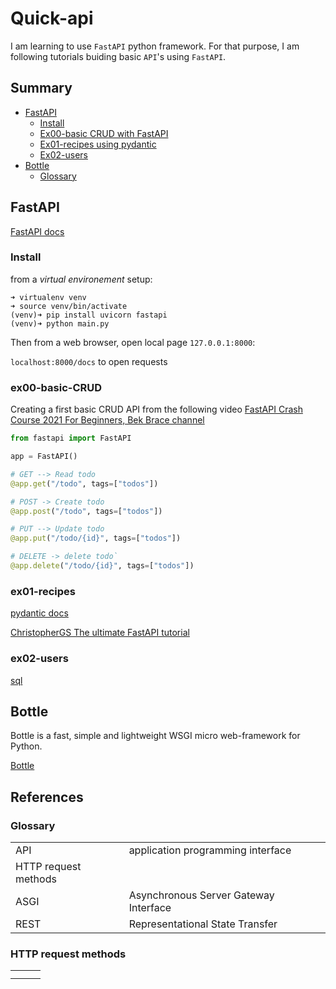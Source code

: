 
# Quick-api
I am learning to use `FastAPI` python framework.
For that purpose, I am following tutorials buiding basic `API`'s using `FastAPI`.

## Summary

- [FastAPI](#FastAPI)
    - [Install](#Install)
    - [Ex00-basic CRUD with FastAPI](#ex00-basic-CRUD)
    - [Ex01-recipes using pydantic](#ex01-recipes)
    - [Ex02-users](#ex02-users)
- [Bottle](#Bottle)
    - [Glossary](#Glossary)

## FastAPI

[FastAPI docs](https://fastapi.tiangolo.com/)

### Install

from a *virtual environement* setup:

```shell
➜ virtualenv venv
➜ source venv/bin/activate
(venv)➜ pip install uvicorn fastapi
(venv)➜ python main.py
```

Then from a web browser, open local page `127.0.0.1:8000`:

`localhost:8000/docs` to open requests

### ex00-basic-CRUD

Creating a first basic CRUD API from the following video
[FastAPI Crash Course 2021 For Beginners, Bek Brace channel](https://youtu.be/62pP9pfzNRs?si=W-1WD)

```python
from fastapi import FastAPI

app = FastAPI()

# GET --> Read todo
@app.get("/todo", tags=["todos"])

# POST -> Create todo
@app.post("/todo", tags=["todos"])

# PUT --> Update todo
@app.put("/todo/{id}", tags=["todos"])

# DELETE -> delete todo`
@app.delete("/todo/{id}", tags=["todos"])
```

### ex01-recipes

[pydantic docs](https://docs.pydantic.dev/latest/)

[ChristopherGS The ultimate FastAPI tutorial](https://christophergs.com/tutorials/ultimate-fastapi-tutorial-pt-1-hello-world/)

[](https://christophergs.com/tutorials/ultimate-fastapi-tutorial-pt-4-pydantic-schemas/)

### ex02-users

[sql](https://fastapi.tiangolo.com/tutorial/sql-databases/)
[](https://www.youtube.com/watch?v=7D_0JTeaKWg)
[](https://www.youtube.com/watch?v=SORiTsvnU28)

## Bottle

Bottle is a fast, simple and lightweight WSGI micro web-framework for Python.

[Bottle](https://bottlepy.org/docs/dev/)

## References
### Glossary
||||
|---|---|---|
|API| application programming interface||
|HTTP request methods|||
|ASGI|Asynchronous Server Gateway Interface||
|REST|Representational State Transfer||

### HTTP request methods
||||
|---|---|---|
||||
||||
